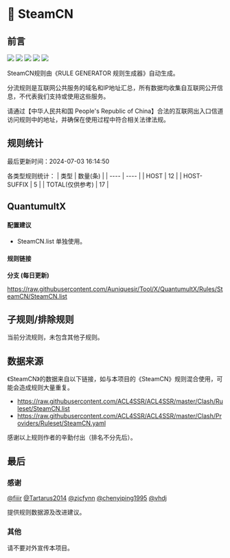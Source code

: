 # 🧸 SteamCN

## 前言

![](https://shields.io/badge/-移除重复规则-ff69b4) ![](https://shields.io/badge/-DOMAIN与DOMAIN--SUFFIX合并-green) ![](https://shields.io/badge/-DOMAIN--SUFFIX间合并-critical) ![](https://shields.io/badge/-DOMAIN--SUFFIX与DOMAIN--KEYWORD合并-blue) ![](https://shields.io/badge/-IP--CIDR(6)合并-blueviolet) 

SteamCN规则由《RULE GENERATOR 规则生成器》自动生成。

分流规则是互联网公共服务的域名和IP地址汇总，所有数据均收集自互联网公开信息，不代表我们支持或使用这些服务。

请通过【中华人民共和国 People's Republic of China】合法的互联网出入口信道访问规则中的地址，并确保在使用过程中符合相关法律法规。

## 规则统计

最后更新时间：2024-07-03 16:14:50

各类型规则统计：
| 类型 | 数量(条)  | 
| ---- | ----  |
| HOST | 12  | 
| HOST-SUFFIX | 5  | 
| TOTAL(仅供参考) | 17  | 


## QuantumultX 

#### 配置建议
- SteamCN.list 单独使用。

#### 规则链接
**分支 (每日更新)**

https://raw.githubusercontent.com/Auniquesir/Tool/X/QuantumultX/Rules/SteamCN/SteamCN.list











## 子规则/排除规则


当前分流规则，未包含其他子规则。

## 数据来源

《SteamCN》的数据来自以下链接，如与本项目的《SteamCN》规则混合使用，可能会造成规则大量重复。

- https://raw.githubusercontent.com/ACL4SSR/ACL4SSR/master/Clash/Ruleset/SteamCN.list
- https://raw.githubusercontent.com/ACL4SSR/ACL4SSR/master/Clash/Providers/Ruleset/SteamCN.yaml


感谢以上规则作者的辛勤付出（排名不分先后）。

## 最后

### 感谢

[@fiiir](https://github.com/fiiir) [@Tartarus2014](https://github.com/Tartarus2014) [@zjcfynn](https://github.com/zjcfynn) [@chenyiping1995](https://github.com/chenyiping1995) [@vhdj](https://github.com/vhdj)

提供规则数据源及改进建议。

### 其他

请不要对外宣传本项目。